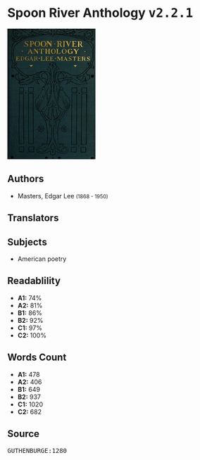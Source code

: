# Spoon River Anthology <kbd>v2.2.1</kbd>

![](./cover.medium.jpg "")

## Authors


 - Masters, Edgar Lee <small>(1868 - 1950)</small>

## Translators



## Subjects


 - American poetry

## Readablility


 - **A1:** 74%
 - **A2:** 81%
 - **B1:** 86%
 - **B2:** 92%
 - **C1:** 97%
 - **C2:** 100%

## Words Count


 - **A1:** 478
 - **A2:** 406
 - **B1:** 649
 - **B2:** 937
 - **C1:** 1020
 - **C2:** 682

## Source


<kbd>GUTHENBURGE:1280</kbd>
